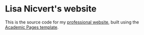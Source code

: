 # Lisa Nicvert's website

This is the source code for my [professional website](https://lisanicvert.github.io/), built using the [Academic Pages template](https://github.com/academicpages/academicpages.github.io).